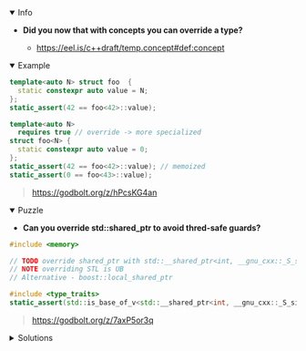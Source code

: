 <details open><summary>Info</summary><p>

* **Did you now that with concepts you can override a type?**

  * https://eel.is/c++draft/temp.concept#def:concept

</p></details><details open><summary>Example</summary><p>

```cpp
template<auto N> struct foo  {
  static constexpr auto value = N;
};
static_assert(42 == foo<42>::value);

template<auto N>
  requires true // override -> more specialized
struct foo<N> {
  static constexpr auto value = 0;
};
static_assert(42 == foo<42>::value); // memoized
static_assert(0 == foo<43>::value);
```

> https://godbolt.org/z/hPcsKG4an

</p></details><details open><summary>Puzzle</summary><p>

* **Can you override std::shared_ptr to avoid thred-safe guards?**

```cpp
#include <memory>

// TODO override shared_ptr with std::__shared_ptr<int, __gnu_cxx::_S_single> which is is not thread-safe
// NOTE overriding STL is UB
// Alternative - boost::local_shared_ptr

#include <type_traits>
static_assert(std::is_base_of_v<std::__shared_ptr<int, __gnu_cxx::_S_single>, std::shared_ptr<int>>);
```

> https://godbolt.org/z/7axP5or3q

</p></details><details><summary>Solutions</summary><p>

```cpp
namespace std {
    template<class T> requires ::std::is_same_v<T, int>
    class shared_ptr<T> : public __shared_ptr<int, __gnu_cxx::_S_single> {};
}
```

 > https://godbolt.org/z/Mhj1M7Yec

```cpp
namespace std {
template <class T>
    requires std::is_integral_v<T>
class shared_ptr<T> : public __shared_ptr<int, __gnu_cxx::_S_single> {};
}  // namespace std
```

> https://godbolt.org/z/sa9a937of

```cpp
namespace boost{
    template<typename N> requires std::is_same_v<int,N>
    struct shared_ptr<N> : std::__shared_ptr<N, __gnu_cxx::_S_single> {
    };
}

static_assert(std::is_base_of_v<std::__shared_ptr<int, __gnu_cxx::_S_single>, boost::shared_ptr<int>>);
```

> https://godbolt.org/z/acWKbG4fG

```cpp
namespace std{
    template<typename N> requires is_same_v<int,N>
    struct shared_ptr<N> : std::__shared_ptr<N, __gnu_cxx::_S_single> {
    };
}

static_assert(std::is_base_of_v<std::__shared_ptr<int, __gnu_cxx::_S_single>, std::shared_ptr<int>>);
```

> https://godbolt.org/z/z7YznT45n


```cpp
template <class T>
concept integral = std::is_integral_v<T>;

namespace std{
    template<integral T>
    class shared_ptr<T> : public std::__shared_ptr<T, __gnu_cxx::_S_single>{
    };
}

#include <type_traits>
static_assert(std::is_base_of_v<std::__shared_ptr<int, __gnu_cxx::_S_single>, std::shared_ptr<int>>);
```

> https://godbolt.org/z/PP6KEczMb

```cpp
template<typename T>
requires true
class std::shared_ptr<T> : std::__shared_ptr<T, __gnu_cxx::_S_single> {
};

#include <type_traits>
static_assert(std::is_base_of_v<std::__shared_ptr<int, __gnu_cxx::_S_single>, std::shared_ptr<int>>);
```

> https://godbolt.org/z/rrr8GP3qe
